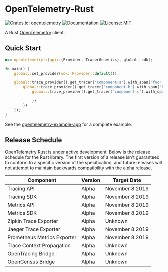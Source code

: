 # OpenTelemetry-Rust

[![Crates.io: opentelemetry](https://img.shields.io/crates/v/opentelemetry.svg)](https://crates.io/crates/opentelemetry)
[![Documentation](https://docs.rs/opentelemetry/badge.svg)](https://docs.rs/opentelemetry)
[![License: MIT](https://img.shields.io/badge/license-MIT-blue.svg)](LICENSE.txt)

A Rust [OpenTelemetry](https://opentelemetry.io/) client.

## Quick Start

```rust
use opentelemetry::{api::{Provider, TracerGenerics}, global, sdk};

fn main() {
    global::set_provider(sdk::Provider::default());

    global::trace_provider().get_tracer("component-a").with_span("foo", |_span| {
        global::trace_provider().get_tracer("component-b").with_span("bar", |_span| {
            global::trace_provider().get_tracer("component-c").with_span("baz", |_span| {

            })
        })
    });
}
```

See the [opentelemetry-example-app](./examples/basic.rs) for a complete example.

## Release Schedule

OpenTelemetry Rust is under active development. Below is the release schedule for the Rust library. The first version
of a release isn't guaranteed to conform to a specific version of the specification, and future releases will not
attempt to maintain backwards compatibility with the alpha release.

| Component                   | Version | Target Date     |
| --------------------------- | ------- | --------------- |
| Tracing API                 | Alpha   | November 8 2019 |
| Tracing SDK                 | Alpha   | November 8 2019 |
| Metrics API                 | Alpha   | November 8 2019 |
| Metrics SDK                 | Alpha   | November 8 2019 |
| Zipkin Trace Exporter       | Alpha   | Unknown         |
| Jaeger Trace Exporter       | Alpha   | November 8 2019 |
| Prometheus Metrics Exporter | Alpha   | November 8 2019 |
| Trace Context Propagation   | Alpha   | Unknown         |
| OpenTracing Bridge          | Alpha   | Unknown         |
| OpenCensus Bridge           | Alpha   | Unknown         |
